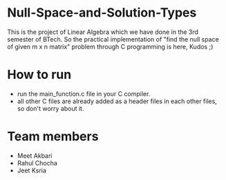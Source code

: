 # Null-Space-and-Solution-Types
This is the project of Linear Algebra which we have done in the 3rd semester of BTech. So the practical implementation of "find the null
space of given m x n matrix" problem through C programming is here, Kudos ;)

# How to run
- run the main_function.c file in your C compiler.
- all other C files are already added as a header files in each other files, so don't worry about it. 

# Team members 
- Meet Akbari
- Rahul Chocha
- Jeet Ksria
